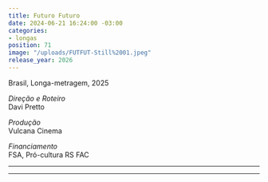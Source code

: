 ```yaml
---
title: Futuro Futuro
date: 2024-06-21 16:24:00 -03:00
categories:
- longas
position: 71
image: "/uploads/FUTFUT-Still%2001.jpeg"
release_year: 2026
---
```


Brasil, Longa-metragem, 2025

*Direção e Roteiro*\
Davi Pretto

*Produção*\
Vulcana Cinema

*Financiamento*\
FSA, Pró-cultura RS FAC

---

---
